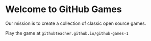 # Welcome to GitHub Games

Our mission is to create a collection of classic open source games.

Play the game at `githubteacher.github.io/github-games-1`
